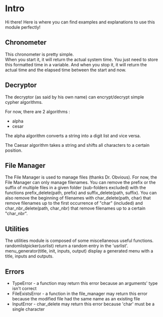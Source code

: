 <h1>Intro</h1>
Hi there! Here is where you can find examples and explanations to use this module perfectly!

<h2>Chronometer</h2>
This chronometer is pretty simple.<br/>
When you start it, it will return the actual system time. You just need to store this formatted time in a variable.
And when you stop it, it will return the actual time and the elapsed time between the start and now.

<h2>Decryptor</h2>
<p>The decryptor (as said by his own name) can encrypt/decrypt simple cypher algorithms.</p>
For now, there are 2 algorithms :
	<ul>
		<li>alpha</li>
		<li>cesar</li>
	</ul>

<p>The alpha algorithm converts a string into a digit list and vice versa.</p>

<p>The Caesar algorithm takes a string and shifts all characters to a certain position.</p>

<h2>File Manager</h2>
The File Manager is used to manage files (thanks Dr. Obvious). For now, the File Manager can only manage filenames.
You can remove the prefix or the suffix of multiple files in a given folder (sub-folders excluded) with the functions prefix_delete(path, prefix) and suffix_delete(path, suffix).
You can also remove the beginning of filenames with char_delete(path, char) that remove filenames up to the first occurrence of "char" (included) and char_nbr_delete(path, char_nbr) that remove filenames up to a certain "char_nbr".

<h2>Utilities</h2>
The utilities module is composed of some miscellaneous useful functions.
randomlistpicker(usrlist) return a random entry in the 'usrlist'.
menu_generator(title, init, inputs, output) display a generated menu with a title, inputs and outputs.

<h2>Errors</h2>
	<ul>
		<li>TypeError - a function may return this error because an arguments' type isn't correct</li>
		<li>FileExistsError - a function in the file_manager may return this error because the modified file had the same name as an existing file</li>
		<li>InputError - char_delete may return this error because 'char' must be a single character</li>
	</ul>
